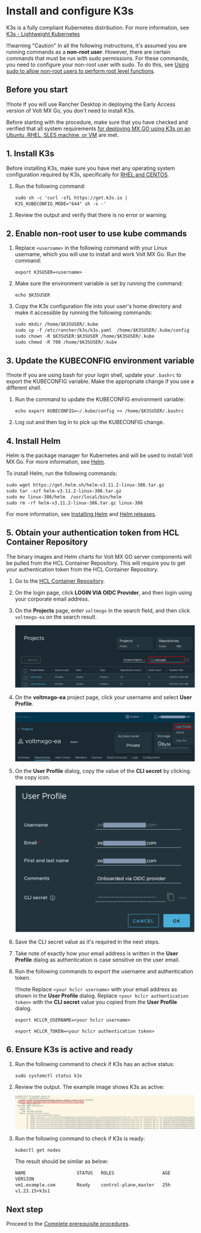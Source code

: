 # Install and configure K3s

K3s is a fully compliant Kubernetes distribution. For more information, see [K3s - Lightweight Kubernetes](https://docs.k3s.io/)

!!!warning "Caution"
    In all the following instructions, it's assumed you are running commands as a **non-root user**. However, there are certain commands that must be run with sudo permissions. For these commands, you need to configure your non-root user with sudo. To do this, see [Using sudo to allow non-root users to perform root level functions](https://www.suse.com/support/kb/doc/?id=000016906).

## Before you start

!!!note
    If you will use Rancher Desktop in deploying the Early Access version of Volt MX Go, you don't need to install K3s. 

Before starting with the procedure, make sure that you have checked and verified that all system requirements [for deploying MX GO using K3s on an Ubuntu, RHEL, SLES machine, or VM](../references/sysreq.md#for-deploying-mx-go-using-k3s-on-an-ubuntu-rhel-sles-machine-or-vm) are met. 

## 1. Install K3s

Before installing K3s, make sure you have met any operating system configuration required by K3s, specifically for [RHEL and CENTOS](https://docs.k3s.io/advanced#red-hat-enterprise-linux--centos).

1. Run the following command:

    ```
    sudo sh -c 'curl -sfL https://get.k3s.io |  K3S_KUBECONFIG_MODE="644" sh -s -'
    ```

2. Review the output and verify that there is no error or warning.

## 2. Enable non-root user to use kube commands

1. Replace `<username>` in the following command with your Linux username, which you will use to install and work Volt MX Go. Run the command:

    ```
    export K3SUSER=<username>
    ```

2. Make sure the environment variable is set by running the command:

    ```
    echo $K3SUSER
    ```

3. Copy the K3s configuration file into your user's home directory and make it accessible by running the following commands:

    ```
    sudo mkdir /home/$K3SUSER/.kube
    sudo cp -f /etc/rancher/k3s/k3s.yaml  /home/$K3SUSER/.kube/config
    sudo chown -R $K3SUSER:$K3SUSER /home/$K3SUSER/.kube
    sudo chmod -R 700 /home/$K3SUSER/.kube
    ```

## 3. Update the KUBECONFIG environment variable

!!!note
    If you are using bash for your login shell, update your `.bashrc` to export the KUBECONFIG variable. Make the appropriate change if you use a different shell.

1. Run the command to update the KUBECONFIG environment variable:

    ```
    echo export KUBECONFIG=~/.kube/config >> /home/$K3SUSER/.bashrc
    ```

2. Log out and then log in to pick up the KUBECONFIG change.


## 4. Install Helm

Helm is the package manager for Kubernetes and will be used to install Volt MX Go. For more information, see [Helm](https://helm.sh/).  

To install Helm, run the following commands:

```
sudo wget https://get.helm.sh/helm-v3.11.2-linux-386.tar.gz
sudo tar -xzf helm-v3.11.2-linux-386.tar.gz
sudo mv linux-386/helm  /usr/local/bin/helm
sudo rm -rf helm-v3.11.2-linux-386.tar.gz linux-386
```

For more information, see [Installing Helm](https://helm.sh/docs/intro/install/) and [Helm releases](https://github.com/helm/helm/releases).


## 5. Obtain your authentication token from HCL Container Repository

The binary images and Helm charts for Volt MX GO server components will be pulled from the HCL Container Repository. This will require you to get your authentication token from the HCL Container Repository. 

1. Go to the [HCL Container Repository](https://hclcr.io).
2. On the login page, click **LOGIN VIA OIDC Provider**, and then login using your corporate email address.
3. On the **Projects** page, enter `voltmxgo` in the search field, and then click `voltmxgo-ea` on the search result. 

    ![search project](../assets/images/searchproj.png)

4. On the **voltmxgo-ea** project page, click your username and select **User Profile**.

    ![user profile](../assets/images/userprofile1.png)

5. On the **User Profile** dialog, copy the value of the **CLI secret** by clicking the copy icon.

    ![user profile dialog](../assets/images/userprofile.png)

6. Save the CLI secret value as it's required in the next steps. 
7. Take note of exactly how your email address is written in the **User Profile** dialog as authentication is case sensitive on the user email.
8. Run the following commands to export the username and authentication token. 

    !!!note
        Replace `<your hclcr username>` with your email address as shown in the **User Profile** dialog. Replace `<your hclcr authentication token>` with the **CLI secret** value you copied from the **User Profile** dialog.

    ```
    export HCLCR_USERNAME=<your hclcr username>
    ```
    ```
    export HCLCR_TOKEN=<your hclcr authentication token>
    ```

## 6. Ensure K3s is active and ready

1. Run the following command to check if K3s has an active status:

    ```
    sudo systemctl status k3s
    ```

2. Review the output. The example image shows K3s as active:

    ![K3s active status](../assets/images/systemctl-status-k3s.jpeg)

3. Run the following command to check if K3s is ready:

    ```
    kubectl get nodes
    ```

    The result should be similar as below:

    ```
    NAME                   STATUS   ROLES                  AGE   VERSION
    vm1.example.com        Ready    control-plane,master   25h   v1.23.15+k3s1
    ```

## Next step

Proceed to the [Complete prerequisite procedures](prereq.md).
